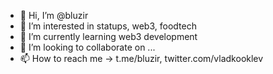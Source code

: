 - 👋 Hi, I’m @bluzir
- 👀 I’m interested in statups, web3, foodtech
- 🌱 I’m currently learning web3 development
- 💞️ I’m looking to collaborate on ...
- 📫 How to reach me → t.me/bluzir, twitter.com/vladkooklev
